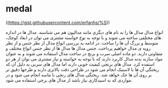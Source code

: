 # medal

((https://gist.githubusercontent.com/erfanhs/%S))

انواع مدال
مدال ها را به نام های دیگری مانند مدالیون هم می شناسند. مدال ها در  اندازه های مختلفی ساخته می شوند و با توجه به نوع خواسته مشتری می توان در  ابعاد کوچک، متوسط و بزرگ آن ها را ساخت. در ادامه به بررسی انواع مدال از  نظر جنس و از نظر رویه ی مدال خواهیم پرداخت.
جنس مدال ها
مدال ها از نظر جنس اتواع مختلف و متفاوتی دارند. دو ماده اصلی سرب و  برنج در ساخت مدال استفاده می شوند و به عنوان مواد سازنه بدنه مدال کاربرد  دارند که با توجه به خواسته و نیاز مشتری می توان از هر دو استفده کرد.  مدال های برنجی کیفیت خوبی دارند اما مدال های سربی به دلیل آن که ریختگی  آن ها با لاستیک انجام می شود در طراحی دقت بالاتری دارند و طرحها دقیق تر  بر روی آن ها حک خواهد شد. ریختگی مدال های رنجی با ماسه انجام می شود و در  مواردی که به اسیدکاری نیاز باشد از مدال های برجی استفاده می شود.

